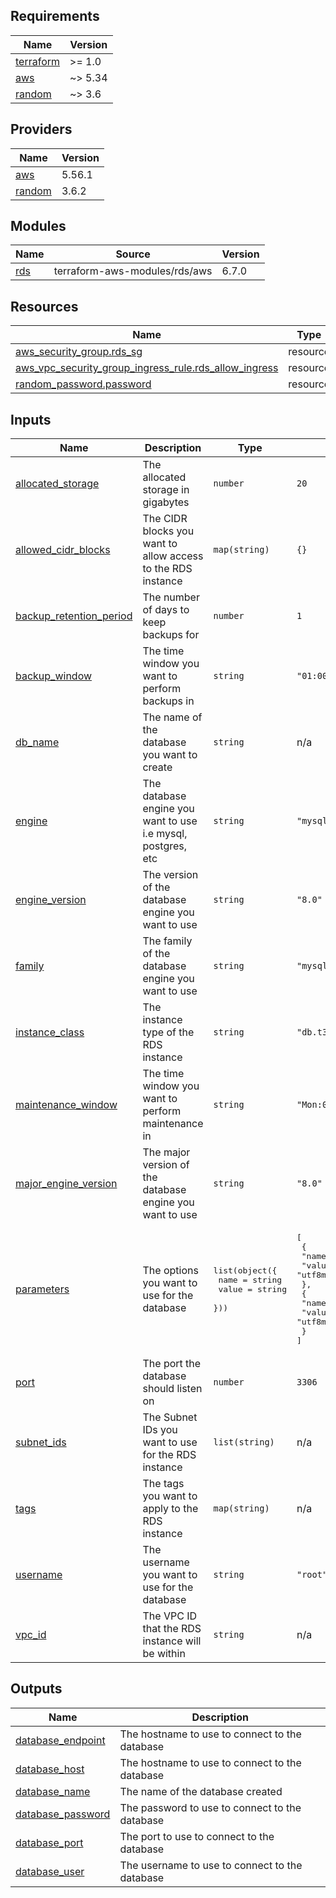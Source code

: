 <!-- BEGIN_TF_DOCS -->
## Requirements

| Name | Version |
|------|---------|
| <a name="requirement_terraform"></a> [terraform](#requirement\_terraform) | >= 1.0 |
| <a name="requirement_aws"></a> [aws](#requirement\_aws) | ~> 5.34 |
| <a name="requirement_random"></a> [random](#requirement\_random) | ~> 3.6 |

## Providers

| Name | Version |
|------|---------|
| <a name="provider_aws"></a> [aws](#provider\_aws) | 5.56.1 |
| <a name="provider_random"></a> [random](#provider\_random) | 3.6.2 |

## Modules

| Name | Source | Version |
|------|--------|---------|
| <a name="module_rds"></a> [rds](#module\_rds) | terraform-aws-modules/rds/aws | 6.7.0 |

## Resources

| Name | Type |
|------|------|
| [aws_security_group.rds_sg](https://registry.terraform.io/providers/hashicorp/aws/latest/docs/resources/security_group) | resource |
| [aws_vpc_security_group_ingress_rule.rds_allow_ingress](https://registry.terraform.io/providers/hashicorp/aws/latest/docs/resources/vpc_security_group_ingress_rule) | resource |
| [random_password.password](https://registry.terraform.io/providers/hashicorp/random/latest/docs/resources/password) | resource |

## Inputs

| Name | Description | Type | Default | Required |
|------|-------------|------|---------|:--------:|
| <a name="input_allocated_storage"></a> [allocated\_storage](#input\_allocated\_storage) | The allocated storage in gigabytes | `number` | `20` | no |
| <a name="input_allowed_cidr_blocks"></a> [allowed\_cidr\_blocks](#input\_allowed\_cidr\_blocks) | The CIDR blocks you want to allow access to the RDS instance | `map(string)` | `{}` | no |
| <a name="input_backup_retention_period"></a> [backup\_retention\_period](#input\_backup\_retention\_period) | The number of days to keep backups for | `number` | `1` | no |
| <a name="input_backup_window"></a> [backup\_window](#input\_backup\_window) | The time window you want to perform backups in | `string` | `"01:00-03:00"` | no |
| <a name="input_db_name"></a> [db\_name](#input\_db\_name) | The name of the database you want to create | `string` | n/a | yes |
| <a name="input_engine"></a> [engine](#input\_engine) | The database engine you want to use i.e mysql, postgres, etc | `string` | `"mysql"` | no |
| <a name="input_engine_version"></a> [engine\_version](#input\_engine\_version) | The version of the database engine you want to use | `string` | `"8.0"` | no |
| <a name="input_family"></a> [family](#input\_family) | The family of the database engine you want to use | `string` | `"mysql8.0"` | no |
| <a name="input_instance_class"></a> [instance\_class](#input\_instance\_class) | The instance type of the RDS instance | `string` | `"db.t3.micro"` | no |
| <a name="input_maintenance_window"></a> [maintenance\_window](#input\_maintenance\_window) | The time window you want to perform maintenance in | `string` | `"Mon:04:00-Mon:06:00"` | no |
| <a name="input_major_engine_version"></a> [major\_engine\_version](#input\_major\_engine\_version) | The major version of the database engine you want to use | `string` | `"8.0"` | no |
| <a name="input_parameters"></a> [parameters](#input\_parameters) | The options you want to use for the database | <pre>list(object({<br>    name  = string<br>    value = string<br>  }))</pre> | <pre>[<br>  {<br>    "name": "character_set_client",<br>    "value": "utf8mb4"<br>  },<br>  {<br>    "name": "character_set_server",<br>    "value": "utf8mb4"<br>  }<br>]</pre> | no |
| <a name="input_port"></a> [port](#input\_port) | The port the database should listen on | `number` | `3306` | no |
| <a name="input_subnet_ids"></a> [subnet\_ids](#input\_subnet\_ids) | The Subnet IDs you want to use for the RDS instance | `list(string)` | n/a | yes |
| <a name="input_tags"></a> [tags](#input\_tags) | The tags you want to apply to the RDS instance | `map(string)` | n/a | yes |
| <a name="input_username"></a> [username](#input\_username) | The username you want to use for the database | `string` | `"root"` | no |
| <a name="input_vpc_id"></a> [vpc\_id](#input\_vpc\_id) | The VPC ID that the RDS instance will be within | `string` | n/a | yes |

## Outputs

| Name | Description |
|------|-------------|
| <a name="output_database_endpoint"></a> [database\_endpoint](#output\_database\_endpoint) | The hostname to use to connect to the database |
| <a name="output_database_host"></a> [database\_host](#output\_database\_host) | The hostname to use to connect to the database |
| <a name="output_database_name"></a> [database\_name](#output\_database\_name) | The name of the database created |
| <a name="output_database_password"></a> [database\_password](#output\_database\_password) | The password to use to connect to the database |
| <a name="output_database_port"></a> [database\_port](#output\_database\_port) | The port to use to connect to the database |
| <a name="output_database_user"></a> [database\_user](#output\_database\_user) | The username to use to connect to the database |
<!-- END_TF_DOCS -->
